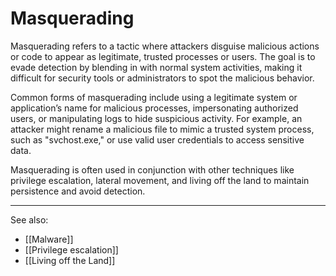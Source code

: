 
# Masquerading

Masquerading refers to a tactic where attackers disguise malicious actions or code to appear as legitimate, trusted processes or users. The goal is to evade detection by blending in with normal system activities, making it difficult for security tools or administrators to spot the malicious behavior.

Common forms of masquerading include using a legitimate system or application’s name for malicious processes, impersonating authorized users, or manipulating logs to hide suspicious activity. For example, an attacker might rename a malicious file to mimic a trusted system process, such as "svchost.exe," or use valid user credentials to access sensitive data.

Masquerading is often used in conjunction with other techniques like privilege escalation, lateral movement, and living off the land to maintain persistence and avoid detection.

---

See also:

- [[Malware]]
- [[Privilege escalation]]
- [[Living off the Land]]